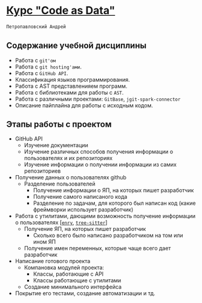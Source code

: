 # [Курс "Code as Data"](https://gist.github.com/EgorBu/e4e6cf7e2c907e29ee9730567ca00214)
```css
Петропавловский Андрей
```
## Содержание учебной дисциплины
- Работа с `git'ом`
- Работа с `git hosting'ами`.
- Работа с `GitHub API`.
- Классификация языков программирования.
- Работа с AST представленияем программ.
- Работа с библиотеками для работы с `AST`.
- Работа с различными проектами: `GitBase`,  `jgit-spark-connector`
- Описание пайплайна для работы с исходным кодом.
## Этапы работы с проектом
- GitHub API
    - Изучение документации
    - Изучение различных способов получения информации о пользователях и их репозиториях
    - Изучение информации о получении информации из самих репозиториев
- Получение данных о пользователях github
    - Разделение пользователей
        - Получение информации о ЯП, на которых пишет разработчик
        - Получение самого написаного кода 
        - Разделение по задачам, для которого был написан код (какие фреймворки использует разработчик)
- Работа с утилитами, дающими возможность получение информации о пользователях [[`enry`](https://github.com/go-enry/go-enry), [`tree-sitter`](https://github.com/tree-sitter/tree-sitter)]
    - Получение ЯП, на которых пишет разработчик
        - Сколько всего было написано разработчиком на том или ином ЯП
    - Получение имен переменных, которые чаще всего дает разработчик  
- Написание готового проекта
    - Компановка модулей проекта:
        - Классы, работающие с API
        - Классы работающие с утилитами
    - Создание минимального интерфейса
- Покрытие его тестами, создание автоматизации и тд.
    
